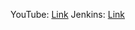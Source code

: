 YouTube: [Link](https://www.youtube.com/@DevopsWorking)
Jenkins: [Link](https://www.udemy.com/course/jenkins-cicd-25-jenkinsfile-3-projects-interview-prep/?couponCode=KARANGUPTA)
